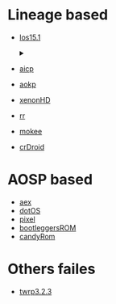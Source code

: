 # Lineage based

- [los15.1](https://drive.google.com/file/d/1vmj55vOcvhRSPOIzXVXVRfVzitehImTj/view?usp=drivesdk)
  <details class="raz9">
    <summary></summary>
  <details class="raz9">
    <summary></summary>
    </details>
  </details>
  
- [aicp](https://drive.google.com/file/d/1lk1HP0qemuISOHahMWOa3KPitpB3du0B/view?usp=drivesdk)
- [aokp](https://drive.google.com/file/d/11hKBO8qkb23KRzruvnNXYRTPWUiMJ9mw/view?usp=drivesdk)
- [xenonHD](https://drive.google.com/file/d/1hgV0FRLOXCv7H5Rtm5eLZ1vvUbyT5AJc/view?usp=drivesdk)
- [rr](https://drive.google.com/file/d/1lB8xgk7RNegQTbF-ca-TzAt3cnvEm09U/view?usp=drivesdk)
- [mokee](https://drive.google.com/file/d/1ZcCOg3BWnPKSKZNnz8GT-Q1Jgp7lhj00/view?usp=drivesdk)
- [crDroid](https://drive.google.com/file/d/1BiLLsVVhxmCUbrgSomh06UXY5QYLaLet/view?usp=drivesdk)

# AOSP based

- [aex](https://drive.google.com/file/d/1cTGXQwfoivhWWwh8xFntWpGJIkZW7QR3/view?usp=drivesdk)
- [dotOS](https://drive.google.com/file/d/1VdwMvljC-WHd3mwcNQ5Y5GjQQy67ivGp/view?usp=drivesdk)
- [pixel](https://drive.google.com/file/d/1U8HI6s57ifeuJNrzMgWdcuo-YyXovOxJ/view?usp=drivesdk)
- [bootleggersROM](https://drive.google.com/file/d/1e-jErMNw0hKwBucrD4hlpTZpHZ8D9TpY/view?usp=drivesdk)
- [candyRom](https://drive.google.com/file/d/1bKDGNCLrY_AiQn32JouhQgVf-t3b1J0n/view?usp=drivesdk)

# Others failes

- [twrp3.2.3](https://drive.google.com/file/d/1zy-mQ5AgV6jVtaFxA6kWaiOoO42GjaMd/view?usp=drivesdk)
